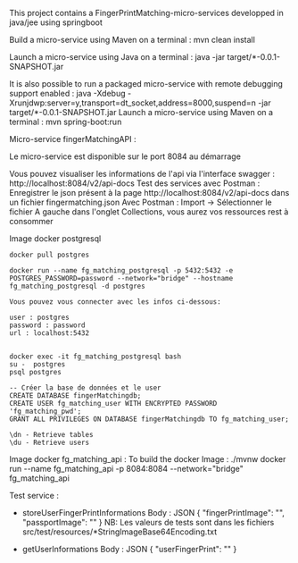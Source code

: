 This project contains a FingerPrintMatching-micro-services developped in java/jee using springboot

Build a micro-service using Maven on a terminal : mvn clean install

Launch a micro-service using Java on a terminal : java -jar target/\*-0.0.1-SNAPSHOT.jar

It is also possible to run a packaged micro-service with remote debugging support enabled :
java -Xdebug -Xrunjdwp:server=y,transport=dt_socket,address=8000,suspend=n -jar target/\*-0.0.1-SNAPSHOT.jar
Launch a micro-service using Maven on a terminal : mvn spring-boot:run

Micro-service fingerMatchingAPI :

Le micro-service est disponible sur le port 8084 au démarrage

Vous pouvez visualiser les informations de l'api via l'interface swagger :
http://localhost:8084/v2/api-docs
Test des services avec Postman :
Enregistrer le json présent à la page http://localhost:8084/v2/api-docs dans un fichier
fingermatching.json
Avec Postman : Import -> Sélectionner le fichier
A gauche dans l'onglet Collections, vous aurez vos ressources rest à consommer

Image docker postgresql

    docker pull postgres

	docker run --name fg_matching_postgresql -p 5432:5432 -e POSTGRES_PASSWORD=password --network="bridge" --hostname fg_matching_postgresql -d postgres

    Vous pouvez vous connecter avec les infos ci-dessous:

	user : postgres
	password : password
	url : localhost:5432
	
	
	docker exec -it fg_matching_postgresql bash 
    su -  postgres
    psql postgres

	-- Créer la base de données et le user
	CREATE DATABASE fingerMatchingdb;
	CREATE USER fg_matching_user WITH ENCRYPTED PASSWORD 'fg_matching_pwd';
	GRANT ALL PRIVILEGES ON DATABASE fingerMatchingdb TO fg_matching_user;
	
	\dn - Retrieve tables
	\du - Retrieve users
	
	
	

Image docker fg_matching_api :
	To build the docker Image : ./mvnw
	docker run --name fg_matching_api -p 8084:8084 --network="bridge" fg_matching_api

Test service :

- storeUserFingerPrintInformations
  Body : JSON
  {
  "fingerPrintImage": "",
  "passportImage": ""
  }
  NB: Les valeurs de tests sont dans les fichiers src/test/resources/\*StringImageBase64Encoding.txt
  
  
- getUserInformations
  Body : JSON
  {
  "userFingerPrint": ""
  } 
